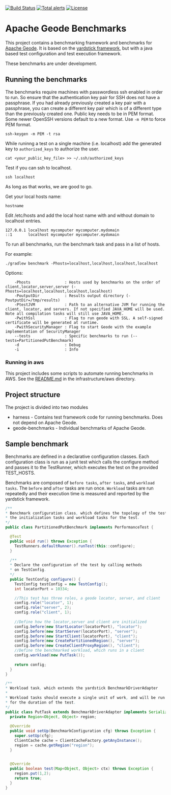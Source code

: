 [![Build Status](https://travis-ci.org/apache/geode-benchmarks.svg?branch=develop)](https://travis-ci.org/apache/geode-benchmarks)
[![Total alerts](https://img.shields.io/lgtm/alerts/g/apache/geode-benchmarks.svg?logo=lgtm&logoWidth=18)](https://lgtm.com/projects/g/apache/geode-benchmarks/alerts/)
[![License](https://img.shields.io/badge/License-Apache%202.0-blue.svg)](https://www.apache.org/licenses/LICENSE-2.0)


# Apache Geode Benchmarks

This project contains a benchmarking framework and benchmarks for 
[Apache Geode](https://geode.apache.org/). It is based on the 
[yardstick framework](https://github.com/gridgain/yardstick), but with a java based
test configuration and test execution framework.

These benchmarks are under development.

## Running the benchmarks
The benchmarks require machines with passwordless ssh enabled in order to run.
So ensure that the authentication key pair for SSH does not have a passphrase. If you had 
already previously created a key pair with a passphrase, you can create a different key pair which
is of a different type than the previously created one. Public key needs to be in PEM format. Some newer OpenSSH
versions default to a new format. Use `-m PEM` to force PEM format.
```
ssh-keygen -m PEM -t rsa
```
While runinng a test on a single machine (i.e. localhost) add the generated key to `authorized_keys` to authorize the user.
```
cat <your_public_key_file> >> ~/.ssh/authorized_keys
```
Test if you can ssh to localhost.
```
ssh localhost
```
As long as that works, we are good to go.

Get your local hosts name:
```
hostname
```
Edit /etc/hosts and add the local host name with and without domain to localhost entries.
```
127.0.0.1 localhost mycomputer mycomputer.mydomain
::1       localhost mycomputer mycomputer.mydomain
```
 
To run all benchmarks, run the benchmark task and pass in a list of hosts.

For example:
```
./gradlew benchmark -Phosts=localhost,localhost,localhost,localhost
```

Options:
```
    -Phosts               : Hosts used by benchmarks on the order of client,locator,server,server (-Phosts=localhost,localhost,localhost,localhost)
    -PoutputDir           : Results output directory (-PoutputDir=/tmp/results)
    -PtestJVM             : Path to an alternative JVM for running the client, locator, and servers. If not specified JAVA_HOME will be used. Note all compilation tasks will still use JAVA_HOME.
    -PwithSsl             : Flag to run geode with SSL. A self-signed certificate will be generated at runtime.
    -PwithSecurityManager : Flag to start Geode with the example implementation of SecurityManager
    --tests               : Specific benchmarks to run (--tests=PartitionedPutBenchmark)
    -d                    : Debug
    -i                    : Info
```    
### Running in aws

This project includes some scripts to automate running benchmarks in AWS. See the 
[README.md](infrastructure/scripts/aws/README.md) in the infrastructure/aws directory.

## Project structure

The project is divided into two modules
* harness - Contains test framework code for running benchmarks. Does not depend on Apache Geode.
* geode-benchmarks - Individual benchmarks of Apache Geode.

## Sample benchmark

Benchmarks are defined in a declarative configuration classes. Each configuration class is run as 
a junit test which calls the configure method and passes it to the TestRunner, which executes
the test on the provided TEST_HOSTS.

Benchmarks are composed of `before tasks`, `after tasks`, and `workload tasks`. The `before` and `after`
tasks are run once. `Workload` tasks are run repeatedly and their execution time is measured and
reported by the yardstick framework. 

```java
/**
* Benchmark configuration class, which defines the topology of the test and
* the initialization tasks and workload tasks for the test.
*/
public class PartitionedPutBenchmark implements PerformanceTest {

  @Test
  public void run() throws Exception {
    TestRunners.defaultRunner().runTest(this::configure);
  }
  
  /**
  * Declare the configuration of the test by calling methods
  * on TestConfig.
  */
  public TestConfig configure() {
    TestConfig testConfig = new TestConfig();
    int locatorPort = 10334;

    //This test has three roles, a geode locator, server, and client
    config.role("locator", 1);
    config.role("server", 2);
    config.role("client", 1);
    
    //Define how the locator,server and client are initialized
    config.before(new StartLocator(locatorPort), "locator");
    config.before(new StartServer(locatorPort), "server");
    config.before(new StartClient(locatorPort), "client");
    config.before(new CreatePartitionedRegion(), "server");
    config.before(new CreateClientProxyRegion(), "client");
    //Define the benchmarked workload, which runs in a client
    config.workload(new PutTask());
    
    return config;
  }
}
```

```java
/**
* Workload task, which extends the yardstick BenchmarkDriverAdapter
* 
* Workload tasks should execute a single unit of work, and will be run repeatedly
* for the duration of the test.
*/
public class PutTask extends BenchmarkDriverAdapter implements Serializable {
  private Region<Object, Object> region;
  
  @Override
  public void setUp(BenchmarkConfiguration cfg) throws Exception {
    super.setUp(cfg);
    ClientCache cache = ClientCacheFactory.getAnyInstance();
    region = cache.getRegion("region");
  }

  
  @Override
  public boolean test(Map<Object, Object> ctx) throws Exception {
    region.put(1,2);
    return true;
  }
}
```
